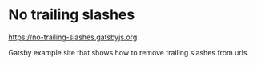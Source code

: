 # No trailing slashes

https://no-trailing-slashes.gatsbyjs.org

Gatsby example site that shows how to remove trailing slashes from urls.
